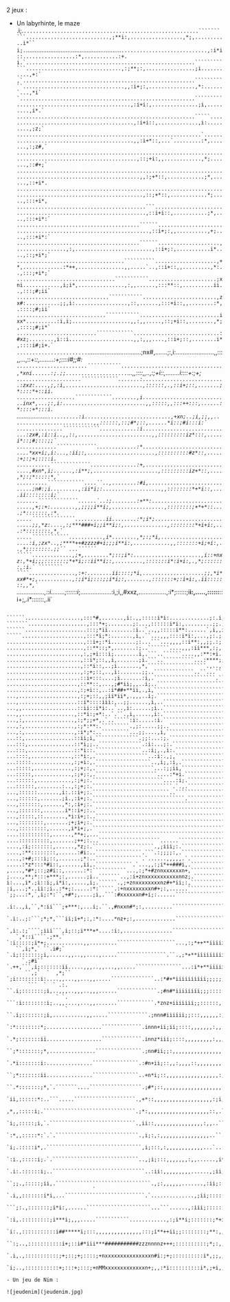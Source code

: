 2 jeux :

- Un labyrhinte, le maze
.i;.`.........................................................``````````...........................,;**i:,.................,*;,...........i*``        
i;.`.......................................................`````````````............................,:i*i::.................:*,...........:+.         
i.`.......................................................````````````...............................,:;**;:,................;i...........,+:`        
,`........................................................```````````.................................,,:i+;:,...............,*:......`...,*i`        
`.........................................................`````````.....................................,:i+i:,...............;i,.........,i*.`       
..........................................................`````..........................................,:i+i::,.............,i:.........,;z;`       
............................................................`............................................,,:i+*::,...`.........:*,.......,:;z#,`      
..........................................................................................................,::;+i:,,............,*;.......,::#+;`      
...........................................................................................................,,:;+*::,............;*,......,::+i*.      
............................................................................................................,::;+*::,............*;.....,:::+i*,      
..........................................```................................................................,::i+i::,...........;*,....,:::+i*:`     
........................................``````................................................................,::i+;:,,..........,+;....,:::+i*:`     
........................................``````....................,................,:,.........................,::i+;:,...........i*....,::;+i*;`     
...................................``````````....................,+*,.............:*++,...............,,.....`..,::i+::,,.........,*:..,:::;+i*;`     
................................```````````......................;xni............,i;i*,...............,:,,......,:::**::,..........ii..,:::;#;ii`     
..............................```````````........................,zx#:...........;;,i:.................,::,......,:::+i::,,........:*,.::::;#;ii`     
.............................```````````..........................ixx*..........:i,i;...................,,:,,.....,::;+i::,........,*;,::::;#;i*`     
..........................````````````............................:#xz;........,i::i.....................,,:,,,....,::i+;::,........i*,::::i#;i+.`    
.......................`````````````...............................;nx#,.......;:,i:......................,,:::,,...,::+*::,........:+;::::i#;;#:`    
.......................```````````.................................,*xni......:;.;;....................`...,,::::,,..,:;+i::,........*i::::*+:;+;`    
.....................````````````.......:...........................:zxz:....,;,:i,.........................,::::::,.,::i+;::,.......;*::::*+::ii.    
...................````````````........,i............................inx*,...;:,i:...........................,,:::::,,:::++:::,......:*::::+*:::i.`   
..................```````````..........:i............................,+xn;..;i,;;,,...........................,,::::::,::;#*;::,......*i::;#i:::i:`   
...............````````````............:i.............................:zx#,:i::i..,,::,........................,,:::::::::iz*:::,.....i*::;#;:::;;`   
.............`````````````.............:*..............................*xx+i;,i:...,:ii;:,......................,::::::::::#z*::,.....:+;:;+;::::i.   
...........`````````````...............:+,.............................,#xn*,i;......,:i**;,.....................,:::::::::iz+*::,....,*;:;*:::::*,`  
..........````````````....``..,........:#i,.............................;n#:;i.........,:ii*i;:...................,,::::::::*+*i::,....ii::::::::i;`  
.......`````````````......`..:;........:+**:............................,+;:+:........,,;;;;i**i;,.................,::::::::;+*+*::....;*:::::::,:*.  
.....``````````````..........ii........:*;i*;...........................;;,*z:....,:;***###+i;;i**i;:,..............,::::::::*+i+i:,...:*::::::::,*,` 
.....````````````...........,i*........,*;:;*i,........................:i,;zx*..,;****++#zzzz#+i;;;i**i:,............,,:::::::+i;+i:,..,*;:::::::.;;``
...`````` `````.............,;+,........*;::;i*:......................,i::+nxz:,*+i;;;:::::::;*+*i;::ii**i;:,.........,:::::::i*:i+i:,.,*;:::::::,:i.`
```````` ````...............,:+:........ii::::;*i,....................;;,*i*xx#*+;,...........,:;i*i;:::;;i*i;:,.......,:::::::+;:i+i:,.ii:::::::,,*,`
```````````................,::*i........;*::::::i*;..................:i,;i,,#xxz,................,:i*;::::::;i**i:,.....,::::::**::i+;,.i*:::::::,.ii`
``````````.................,::i*........:i,,:::::;ii:...............,i,:*,..;nxz,..................,:::::::::::;i**i:,...,:::::;+;::*+;,;+;::::::,.:*.
  ``````..................,:::*#,.......,i:.,,:::::i*i:.............;:.i;...,+xx*....................,,,,:::::::::;i**;:..,:::::*i:::*+::+;:::::;:.,*,
```````...................,:::*+;........;:...,::::::i*i:,.........;;.;i.`...:#xz;.......................,,,:::::::::;**i:,,::::;*;::iz*:*i::::;i:,.i;
``````....................:::;*ii........:i..`..,,:::::i**:......`,i,,i,......inx+,.........................,,,::::::::;i+*;:::::+i::;+#;*i::::;+;,.:i
`````....................,:::*i;*:.......,i,.``...,,,::::i*i:,...,;:.;:.......,+xni.............................,,,,:,:::;i**i;::**::;*i*i*::::;+;,.,*
.........................,::i+;:*i........;:...```...,,,,::i**:,,;;.:;.........:zxz:.................................,,,::;;i*+i:;+;:;i;*+*:::::*i:.,*
.........................,::**::;*,.......:;..```````....,,,:ii***,:;,..........*nx+........................,::;;;iii*i*++++++##*;+;:i*:i##;::::i*:..;
........................,:,;+i:::i;........i,.```..``````....,,:**:+i...........,#xz;.................,,::;i**ii;;::i*:;;;iiiii*++#i:;*::*#;::::;+i,.:
........................,::i*;::,,i,.......;i.```..``````````...:****;;::,.......inx+,........,,:::;iiiii;;:,,......;i,:::::::::;*#*:;*::;#i:::::*+:.,
........................,::*i::,..;i.......,*,```````````````````.,..,:;i*i;::,,.,+xx*:::;;;ii**ii;;:,,.........`.`.;i,:::::::::::ii:;*:::**:::::;#;..
........................,:;+;::,..,i:.......;;..`````````````..``...``...,:;;iii;;*nxzi;;;;;;::,............``....`.;i,:::::::::::::,;*:::;*::::::+*,.
........................::i+:::....;i.......:i,.````````````````````.````.......,,,i+;.......`.````.```````````````.:i,:::::::::::::,;*::::;::,:::i#;.
.......................,::**::,...,;#*ii;,,..i;..```````````````````````````````......``````````````````````````````:i,:::::::::::::,;i:::::::,,::;#*,
.......................,:;+i::,..:i*##+**ii,.,i,``````````````````````````````````````.`````````````````````````````:i,:::::::::::::,;i:::::::,,:::*+:
...,...................,:;+;::,,;ii*ii*,.,,,..i;.````````````````````````````````````..`````````````````````````````:i,:::::::::::::.;i::::::::,,::i#i
...,...................::i*::::iii:,..;;......,i,..`````````````````````````````````````````````````````````````````:i,:::::::::::::.ii::::::::,.:::+*
...,,..................::ii::i*i:..`..,i:......;i..`````````````````````````````````````````````````````````````````:i,::::::::::::,.ii::::::::,.,::i+
...,,.................,::*i:;+*:..`.``.,i,.....,i:.````````````````````````````````````````````````````````````````.:i,::::::::::::,.ii::::::::,..,:;+
...,:,................,:;*;;+*,.`..`````:i:.....:i.```````````````````````````````````````````````````````````````..:i,::::::::::::,.*i:::::::::...,:*
...,:,................,:;*:**:.`````````.,;:.....;;..`````````````````````````````````````````````````````````..``..:*,::::::::::::,.*i:::::::::,..,:;
...,:,................,:i*;*:..`````````...;;....,i,```````````````````````````````````````````````````````...,,.`.`:*,::::::::::::..*i:::::::::,...,:
...::,................::ii;i,``````````````.;;:...:;.```````````````````````````````````````````````.``..,:i*###i.`.:*,::::::::::::.,+i::::::::::,...,
...:::,...............::*i;;..``````````````.:i:...;:.`````````````````````````````````````````````...,;*#znxxxn*.`.:*,:::::::::::,.,++*;::::::::,...,
...:::,...............::*i::.```````````````..:i;,.,i:.``````````````````````````````````````````...:i+zxxxxxxxn#,`.,*,:::::::::::,.,+*i+*;::::::,....
...::::,.............,::*i:,.`````````````````..:i:.,;,```````````````````````````````````````....:*znxxxxxnz#*i:...,i,:::::::::::,.,+,.:**;::::::....
...:::::.............,:;+i:,.``````````````````..,i;,:i,.`````````````````````````````````.,...,;+zxxxxnz#*;:,..````.i:,::::::::::,.:+,..,+*::::::,...
...:::::,............,:;+;:,.```````````````````...:;;ii,````````````````````````````````,i;..:+zxxxxn#*;,.....`````.*:,::::::::::,.:+:,..;#;:::::,...
...:::::,............,:;+;:,.````````````````````....:*+i.`````````````````````````````.:ii..;#xxxxn#i:,........````.i;,:::::::::,..:+;:,.,+i::::::...
...::::::,...........,:;+;:.```````````````````````....:i;.```````````````````````````.,i;.,*nxxxz+;,...`........`.`.ii,:::::::::,,.:+;::..i*::::::,..
...::::::,........:..,:;+;:.``````````````````````````.`.,.```````````````````````````.;:.,+nxxn#i,..`.....``..```...;i,:::::::::,..;+;::,.i*::::::,..
...,::::::.......,i:.::i+;:.`````````````````````````..```````````````````````````````.,.,+nxnz*:..........``..`.....:i,:::::::::,..;+:::,.*i:::::::,.
...,::::::,.......;i.,:i+;:.``````````````````````````````.`````````````````````````````.inxn+:...````.``..`.........:i,:::::::::,..;+:::,.*i:::::::,.
...,:::::::,......,*:,:i+;:.``````````````````````````````````````````````````````````..,#xz*,...````................,i::::::::::,..i+:::,,+;:::::::,.
...,:::::::,.......i*::i+;:..``````````````````````````````````````````````````````````.:z#;..````````...............,i::::::::::,..i+:::::+;::::::::,
...,:::::,::.......,*i:i+;:..```````````````````````````````````````````````````````````,*:..````````.................i::::::::::,..*+:::,i*:::::::::,
...,::::::::,.......;+;i+;:.````````````````````````````````````````````````````````````.....````````......,..,,......i:,::::::::...*+::::+;::::::::::
...,:::::::::,......,i*i+;,.```````````````````````````````````````````````````````````.`````````````.....,,.,,,.,,...i:,::::::::...*+::;+*;;:::::::::
....::::::::::,......,**+;,...```````````````````````````````````````````````````````````````````````.....,,,,,,,,,...i;,:::::::,..,*+:;++;i*:::::::::
....::::::::::,.......;++;:...````````````````````......````````````````````````````````````````````.....,,,,,,.,,....;i,:::::::,...++;*+;:i*:::::::::
....,:i;:::::::,......,*z;:.````````````````````.,;iii;:.``````````````````````````````````````````......,,,,,.,,,....;i,:::::::,..,++*+;::;+:::::::::
....,:**::::::::,......:#i:..```````````````.```.:;;;;:,.``````````````````````````````````````````......,,.,,.,,,....:*,:::::::,...+z+;:::;+;::::::::
....,:+#;:::i;::,.......;*:..```````````````.`......,,,,,.`.```````````````````````````````````````.....,,,.,,..,.....:*,,::::::,..,++;:::::+i::::::::
.....:*z*:::*#i::,......,ii,.````````````.`...,,:;i*++###i,.```````````````````````````````````````.....,,............:*,,::::::,..,*i::::::**::::::::
,....,*#*;::;z#i::,......:*:```````````...,:;*+#znnxxxxxxn+,```````````````````````````````````````.....,,............,*:,::::::,..,+i::::::*+;:::::::
;....,**;*:::+***;:,......;i..```````..,:i+znxxxxxxxxxxxnnz;.``````````````````````````````````````...................,*:,::::::,..,+i::::::;+i:::::::
i:...,i*.;i::i;,i*i:,.....,i;.``````.,;+znxxxxxxxxnz#+*ii;:,````````````````````````````````````````................`..*;,::::::...,+i::::::;+*:::::::
:i,...;*..ii:;i..:*+;:.....:*:`````.:+nxxxxxxxxn#+;:,......```````````````````````````````````````````..........`....`.ii,::::::...,+i:::::::*+:::::::
`;;...:*,`,i;:*:``,+#*;,....;i,.```:#xxxxxxn#+i;:......````````````````````````````````````````````````......`.````.``.;*,,:::::...,+i:::::::;+;::::::
 .i:..,i,``,*:ii```;+***:,...i;.``.,#nxxn#*;:,.........````````````````````````````````.....`````````````````````````..:*,,::::,...,+i::::::::+i::::::
 `.i:..;:```;*;*,```ii;i+*;:,:*:....*nz+;:,.............``````````````````````````...,,:;ii;:.`````````````````````````,+,,::::,...,++::::::::i+::::::
  `,i:.:;````;iii```,i;::;i***+*....:i:,................`````````````````````....,:i********+*:..`````````````````````.,+:,::::,....+#i;::::::;+;:::::
   `,*::i````.;**.` `:i:::::;i*+;............,,.........```````````````````...,:;*++**iiiiiii+*:.`````````````````````.,#i.::::,....+xz#+*;;::;+*:::::
   ``,i;*,` ``.i#;` `.i;:::::::;i,......,,..,,....,.....````````````````.``.,;*+**iiiiiiiiiiii+*,``````````````.`````.,*ni.::::,...,*xnnnnz#*;:*+:::::
     `.;#i``  `.++,```,i;:::::::ii.....,,,..,,...,,.....```````````````...:i*+**iiiiiiiiiiiiiii+i..`````````````````.,inx*.,:::,...,*nnnnnnnn+;;+;::::
      ``,;`  `  ,*;`` `;i::::::::i:....,,...,,...,,.....``````````````..:*#+*iiiiiiiiii;;;;;;;;i*:.````````````````..inxx+,,:::,....*nnnnnnnnn*:**::::
       ```  `  ` .:. ``.i;:::::::;i,..,,,..,,,..,,,......`````````````.;#n#*iiiiiiii;;;:::::::::*;.```````````````..inxMxz,.:::,....innnnnnnnx#;i+::::
                ` `. ```:i::::::::i;..,,....,...,,.......````````````.*znz+iiiiiii;;::::::,:::::;*.``````````````..;zxMMxn;.:::,....innnnnnnnnz;;+i:::
                   `  ``.i;:::::::;i,...........,,.....`````````````.;nnn#iiiiii;;:::,,,,,,:,,,::*,.````````````..;zxxxxxxi.,:::...,innnnnnnnnni:*+:::
                        `:*::::::::*;..................`````````````.innn+ii;ii;::::,,,,,,,:,,:::*,````````````..izxxMxxxx+.,::,....;nnnnnnnnnn*:i+;::
                        `.*;:::::::ii..................`````````````.innz*iii;::::,,,,,,,,,:,,,::*:```````````..inxxxxxxxx+,.,:,....;nnnnnnnnnn+::**::
                        ``;*:::::::;*,...............```````````````.;nn#ii;;:,,,,,,,,,,,,,,,,:::*,``````````.,*nxxxxMMMMxz:.,:,....;nnnnnnnnnn#;:i+;:
                         `.*i:::::::i:...............```````````````.:#n+ii;::,,:,,,,::,,,,,,,,:;*,````````..,*nxMxxMMxMxxn;.,:,....:znnnnnnnnnz;:;+*:
                         ``;*:::::::ii...............```````````````..+n*i;::,,,,,,,,,,,,,,,,,:,ii.````````.:+nxMMMxMMxxxxni..,:....,#nnnnnnnnnz*::i+;
                         ``.*:::::::;*,`.```````....`````````````````.;#*;::,,,,,,,,,,,,,,,,,,,:i:..```....;#xxxxMxMMMxxx#z+,.,,....,#nnnnnnnnnn#;::*+
                           `ii,::::::*:..```.....````````````````````.,+*::,,,,,,,,,,,,,,,,,,,:;i,``..`..:*nxxxxxxMMMxxn#+z+,.,,.....+nnxxxxxxxxn+;:;+
                            ,*,,:::::i;.``````````````````````````````.;*:,,,,,,,,,,,,,,,,,,,,::,.``....;#xxxxxnnxxxxxz+#nn#:..,.....*nnxxxMxxxxxn+;:i
                            `i;,:::::;i,`.````````````````````````````.,ii::,,,,,,,,,,,,,,,,:,,..````.:*zxxxnz+;;*nxx#+#nxnz;..,.....inxxMMMMMMMxxn*::
                            `:*,,:::::*:`.`.```````````````````````````.,i;:,:,,,,,,,,,,,,,,,,..``..,i+nxxz#+#;,,:+n++znxxnni........inxxMMMMMMMMxxzi:
                             `i;.:::::i*,.```````````````````````````````,i;:::,:,,,,,,,,,,,,...`..:*+*nn+i*#*:,,i+*+nxnnnnn+........;nxxxMMMMMMMMMn*:
                             `:i.,:::::i;.`.````````````````````````````..,;i;:::,,,,,,,:,,......,i*i;;#+;*+i:,:**i+nnnnnnnn#:.......:zxnznxxMMMMMMM#;
                             `.i:.::::::i;..``````````````````````````````..:ii:,,,,,,,,,......,;ii;:::*z#+:,,,i*;+nnnnnnnnnn;.......:#nz*zxxxxMMMMx#;
                             ``;;.,:::::;ii,.```````````````````````````````.,;:,,,,,,.......,:ii;::::;+z*:,,,;+;*znnnnnnnnnn*.......,#n++nxxxxxxMMx#;
                            ` `.i,,:::::::i*i,...``````````````````````````.`..............,;ii;:::::;*+i,,.,,*i;znnnxxxnnnnn+,......,+#*nxnnnnxxxMx*:
                             ```;:.,:::::::;i*i:,......`````````````````````...```......,:iii;::::::i+*:,,.,,,+;*nxxxxMxnnnnnz:......,*#zxnnnnnnnxxn*:
                               `:i,.:::::::::;i***i;,,,.....```````````............,:;i**i;:::::::;*+i:,,,,,,:*:+xxxMMxxnnnnnn;......,iznnnnnnnnnnxn*:
                                `i:.,:::::::::::i##*****i;:::,,,,,,,,,,,,,,,:::;i**++ii;;::::::::;**:,,,,,,,,i*:zxxMMMMxnnnnnn*,......;nxnnnnnnnnnnn#;
                               ``:;..,:::::::::::i+;::i#*iii***###########zzznnnnz+++;::::::::::;*;:,,,,,,,,,*i;nxMMMxxxnnnnnn#:......:zxnnxnnnnnnnxn*
                                `.i,.,:::::::::::;+;::;+;::::;+nxxxxxxxxxxxxxxxn#i:;+;::::::::::i*,;;,,,,,,,:+:*xMMMn##nnnnnnxn;......,#xnnxxnnnnnnnnz
                                 `i;..,:::::::::::+;:::+;:::;+nMMxxxxxxxxxxxxxn+;,,:*i::::::::::i*,;+i,,,,,,;+:+MMMx+*#nnnnnnxn*......,+xnnxnnnnnnnnnn

- Un jeu de Nim :

![jeudenim](jeudenim.jpg)
